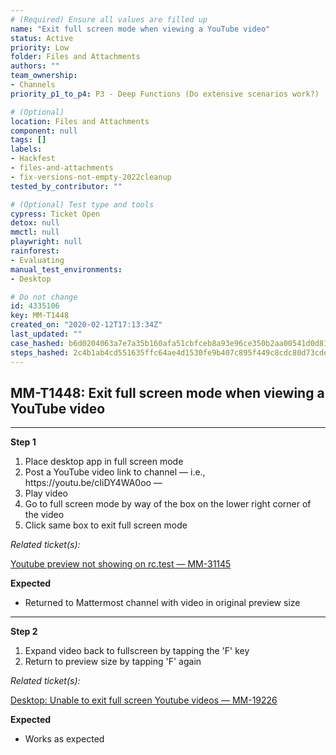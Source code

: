 ```yaml
---
# (Required) Ensure all values are filled up
name: "Exit full screen mode when viewing a YouTube video"
status: Active
priority: Low
folder: Files and Attachments
authors: ""
team_ownership:
- Channels
priority_p1_to_p4: P3 - Deep Functions (Do extensive scenarios work?)

# (Optional)
location: Files and Attachments
component: null
tags: []
labels:
- Hackfest
- files-and-attachments
- fix-versions-not-empty-2022cleanup
tested_by_contributor: ""

# (Optional) Test type and tools
cypress: Ticket Open
detox: null
mmctl: null
playwright: null
rainforest:
- Evaluating
manual_test_environments:
- Desktop

# Do not change
id: 4335106
key: MM-T1448
created_on: "2020-02-12T17:13:34Z"
last_updated: ""
case_hashed: b6d0204063a7e7a35b160afa51cbfceb8a93e96ce350b2aa00541d0d8150a5fe23f6a91c7fb92530f6d20a13f3046ff0
steps_hashed: 2c4b1ab4cd551635ffc64ae4d1530fe9b407c895f449c8cdc80d73cde85f4e2cf218a428c7fb84e27edb992f3d81a1b8
---
```


<!-- (Auto-generated) Based on frontmatter's "key" and "name" -->

## MM-T1448: Exit full screen mode when viewing a YouTube video

---

**Step 1**

1. Place desktop app in full screen mode
2. Post a YouTube video link to channel — i.e., https\://youtu.be/cIiDY4WA0oo —
3. Play video
4. Go to full screen mode by way of the box on the lower right corner of the video
5. Click same box to exit full screen mode

_Related ticket(s):_

[Youtube preview not showing on rc.test — MM-31145](https://mattermost.atlassian.net/browse/MM-31145)

**Expected**

- Returned to Mattermost channel with video in original preview size

---

**Step 2**

1. Expand video back to fullscreen by tapping the 'F' key
2. Return to preview size by tapping 'F' again

_Related ticket(s):_

[Desktop: Unable to exit full screen Youtube videos — MM-19226](https://mattermost.atlassian.net/browse/MM-19226)

**Expected**

- Works as expected

